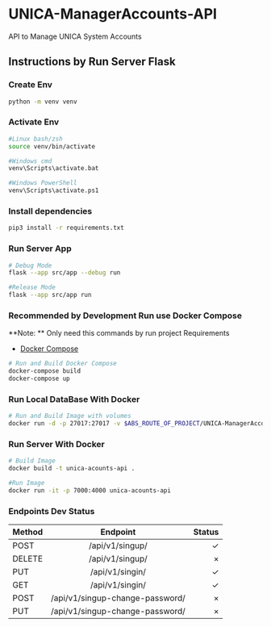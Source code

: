 # UNICA-ManagerAccounts-API
API to Manage UNICA System Accounts

## Instructions by Run Server Flask

### **Create Env**
```bash
python -m venv venv
```

### **Activate Env**
```bash
#Linux bash/zsh
source venv/bin/activate

#Windows cmd
venv\Scripts\activate.bat

#Windows PowerShell
venv\Scripts\activate.ps1
```

### **Install dependencies**

```bash
pip3 install -r requirements.txt
```
### **Run Server App**

```bash
# Debug Mode
flask --app src/app --debug run

#Release Mode
flask --app src/app run
```

### **Recommended by Development Run use Docker Compose**
**Note: ** Only need this commands by run project
Requirements
- [Docker Compose](https://docs.docker.com/compose/)
```bash
# Run and Build Docker Compose
docker-compose build
docker-compose up
```

### **Run Local DataBase With Docker**
```bash
# Run and Build Image with volumes
docker run -d -p 27017:27017 -v $ABS_ROUTE_OF_PROJECT/UNICA-ManagerAccounts-API/DB:/data/db --name database mongo
```

### **Run Server With Docker**

```bash
# Build Image
docker build -t unica-acounts-api .

#Run Image
docker run -it -p 7000:4000 unica-acounts-api
```

### **Endpoints Dev Status**
| Method |             Endpoint            | Status |
| ------ |:-------------------------------:| ------:|
| POST   |         /api/v1/singup/         |      ✓ |
| DELETE |         /api/v1/singup/         |      × |
| PUT    |         /api/v1/singin/         |      ✓ |
| GET    |         /api/v1/singin/         |      ✓ |
| POST   | /api/v1/singup-change-password/ |      × |
| PUT    | /api/v1/singup-change-password/ |      × |

